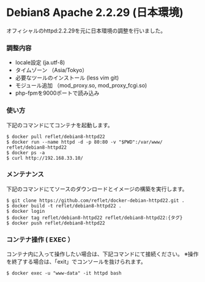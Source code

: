 # Debian8 Apache 2.2.29 (日本環境) #

オフィシャルのhttpd:2.2.29を元に日本環境の調整を行いました。

### 調整内容 ###

* locale設定 (ja.utf-8)
* タイムゾーン （Asia/Tokyo）
* 必要なツールのインストール (less vim git)
* モジュール追加 （mod_proxy.so, mod_proxy_fcgi.so)
* php-fpmを9000ポートで読み込み

### 使い方 ###

下記のコマンドにてコンテナを起動します。

```
$ docker pull reflet/debian8-httpd22
$ docker run --name httpd -d -p 80:80 -v "$PWD":/var/www/ reflet/debian8-httpd22
$ docker ps -a
$ curl http://192.168.33.10/
```

### メンテナンス ###

下記のコマンドにてソースのダウンロードとイメージの構築を実行します。

```
$ git clone https://github.com/reflet/docker-debian-httpd22.git .
$ docker build -t reflet/debian8-httpd22 .
$ docker login
$ docker tag reflet/debian8-httpd22 reflet/debian8-httpd22:{タグ}
$ docker push reflet/debian8-httpd22
```

### コンテナ操作 ( EXEC ） ###

コンテナ内に入って操作したい場合は、下記コマンドにて接続ください。
※操作を終了する場合は、「exit」でコンソールを抜けられます。

```
$ docker exec -u "www-data" -it httpd bash
```
